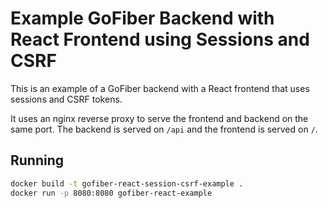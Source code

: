 # Example GoFiber Backend with React Frontend using Sessions and CSRF

This is an example of a GoFiber backend with a React frontend that uses sessions and CSRF tokens.

It uses an nginx reverse proxy to serve the frontend and backend on the same port. The backend is served on `/api` and the frontend is served on `/`.

## Running

```bash
docker build -t gofiber-react-session-csrf-example .
docker run -p 8080:8080 gofiber-react-example
```
